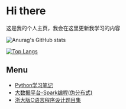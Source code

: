 # Hi there
这是我的个人主页，我会在这里更新我学习的内容

![Anurag's GitHub stats](https://github-readme-stats.vercel.app/api?username=Yuchen-Zhou&show_icons=true&theme=tokyonight)

[![Top Langs](https://github-readme-stats.vercel.app/api/top-langs/?username=Yuchen-Zhou&layout=compact&theme=tokyonight)](https://github.com/anuraghazra/github-readme-stats)

## Menu
- [Python学习笔记](https://github.com/Yuchen-Zhou/PythonLearning)
- [大数据平台-Spark编程(伪分布式)](https://github.com/Yuchen-Zhou/SparkWithBigdata)
- [浙大版C语言程序设计题目集](https://github.com/Yuchen-Zhou/PTA_ZJU_C)
